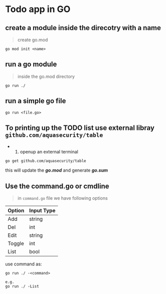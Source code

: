 Todo app in GO
===
## create a module inside the direcotry with a name 

>create go.mod 
```
go mod init <name>

```

## run a go module

> inside the go.mod directory
```
go run ./

```


## run a simple go file

```
go run <file.go>
```  


## To printing up the TODO list use external libray `github.com/aquasecurity/table`

- 1. openup an external terminal

```
go get github.com/aquasecurity/table

```
this will update the ***go.mod*** and generate ***go.sum***



## Use the command.go or cmdline

>in `command.go` file we have following options 

|Option | Input Type|
|---|---|
| Add   | string |
| Del   | int |
| Edit  | string|
| Toggle| int| 
| List  | bool|


use command as:
```
go run ./ -<command>

e.g. 
go run ./ -List

```